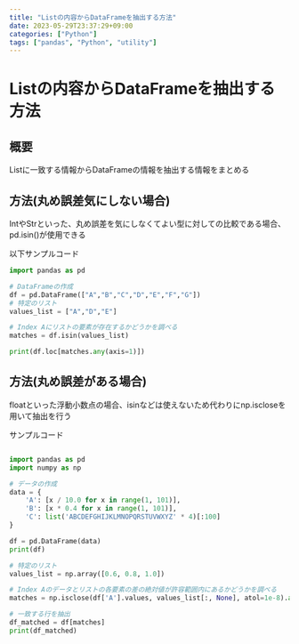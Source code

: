 ```yaml
---
title: "Listの内容からDataFrameを抽出する方法"
date: 2023-05-29T23:37:29+09:00
categories: ["Python"]
tags: ["pandas", "Python", "utility"]
---
```

# Listの内容からDataFrameを抽出する方法

## 概要

Listに一致する情報からDataFrameの情報を抽出する情報をまとめる

## 方法(丸め誤差気にしない場合)

IntやStrといった、丸め誤差を気にしなくてよい型に対しての比較である場合、pd.isin()が使用できる

以下サンプルコード

``` python
import pandas as pd

# DataFrameの作成
df = pd.DataFrame(["A","B","C","D","E","F","G"])
# 特定のリスト
values_list = ["A","D","E"]

# Index Aにリストの要素が存在するかどうかを調べる
matches = df.isin(values_list)

print(df.loc[matches.any(axis=1)])
```

## 方法(丸め誤差がある場合)

floatといった浮動小数点の場合、isinなどは使えないため代わりにnp.iscloseを用いて抽出を行う

サンプルコード
``` python

import pandas as pd
import numpy as np

# データの作成
data = {
    'A': [x / 10.0 for x in range(1, 101)],
    'B': [x * 0.4 for x in range(1, 101)],
    'C': list('ABCDEFGHIJKLMNOPQRSTUVWXYZ' * 4)[:100]
}

df = pd.DataFrame(data)
print(df)

# 特定のリスト
values_list = np.array([0.6, 0.8, 1.0])

# Index Aのデータとリストの各要素の差の絶対値が許容範囲内にあるかどうかを調べる
matches = np.isclose(df['A'].values, values_list[:, None], atol=1e-8).any(axis=0)

# 一致する行を抽出
df_matched = df[matches]
print(df_matched)
```
